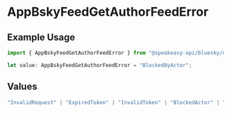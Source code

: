 # AppBskyFeedGetAuthorFeedError

## Example Usage

```typescript
import { AppBskyFeedGetAuthorFeedError } from "@speakeasy-api/bluesky/models/errors";

let value: AppBskyFeedGetAuthorFeedError = "BlockedByActor";
```

## Values

```typescript
"InvalidRequest" | "ExpiredToken" | "InvalidToken" | "BlockedActor" | "BlockedByActor"
```